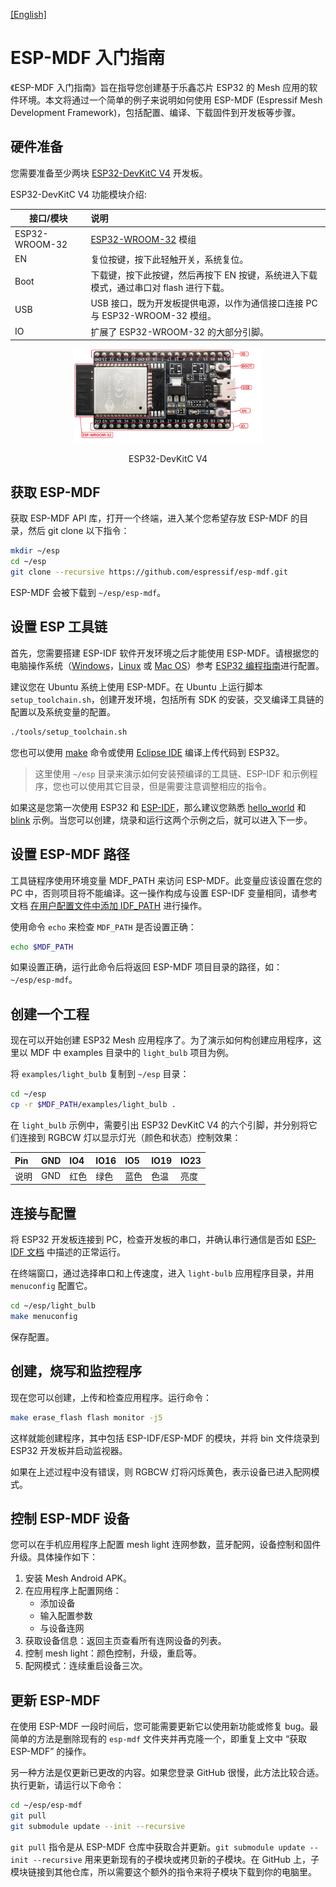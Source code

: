 [[English]](../../en/get-started/get_started_en.md)

# ESP-MDF 入门指南

《ESP-MDF 入门指南》旨在指导您创建基于乐鑫芯片 ESP32 的 Mesh 应用的软件环境。本文将通过一个简单的例子来说明如何使用 ESP-MDF (Espressif Mesh Development Framework)，包括配置、编译、下载固件到开发板等步骤。

## 硬件准备

您需要准备至少两块 [ESP32-DevKitC V4](https://esp-idf.readthedocs.io/en/latest/hw-reference/modules-and-boards.html#esp32-devkitc-v4) 开发板。

ESP32-DevKitC V4 功能模块介绍:

| 接口/模块 | 说明 |
| --------- | :--- |
| ESP32-WROOM-32 | [ESP32-WROOM-32](http://esp-idf.readthedocs.io/en/latest/hw-reference/modules-and-boards.html#esp-modules-and-boards-esp-wroom-32) 模组 |
| EN           | 复位按键，按下此轻触开关，系统复位。|
| Boot         | 下载键，按下此按键，然后再按下 EN 按键，系统进入下载模式，通过串口对 flash 进行下载。 |
| USB          | USB 接口，既为开发板提供电源，以作为通信接口连接 PC 与 ESP32-WROOM-32 模组。 |
| IO           | 扩展了 ESP32-WROOM-32 的大部分引脚。 |

<div align=center>
<img src="../../_static/esp32_devkitc_v4_front.jpg" width="300">
<p> ESP32-DevKitC V4 </p>
</div>

## 获取 ESP-MDF

获取 ESP-MDF API 库，打开一个终端，进入某个您希望存放 ESP-MDF 的目录，然后 git clone 以下指令：

```sh
mkdir ~/esp
cd ~/esp
git clone --recursive https://github.com/espressif/esp-mdf.git
```

ESP-MDF 会被下载到 `~/esp/esp-mdf`。

## 设置 ESP 工具链

首先，您需要搭建 ESP-IDF 软件开发环境之后才能使用 ESP-MDF。请根据您的电脑操作系统（[Windows](http://esp-idf.readthedocs.io/en/latest/get-started/windows-setup.html)，[Linux](http://esp-idf.readthedocs.io/en/latest/get-started/linux-setup.html) 或 [Mac OS](http://esp-idf.readthedocs.io/en/latest/get-started/macos-setup.html)）参考 [ESP32 编程指南](http://esp-idf.readthedocs.io/zh_CN/latest/index.html)进行配置。

建议您在 Ubuntu 系统上使用 ESP-MDF。在 Ubuntu 上运行脚本 `setup_toolchain.sh`，创建开发环境，包括所有 SDK 的安装，交叉编译工具链的配置以及系统变量的配置。

```sh
./tools/setup_toolchain.sh
```

您也可以使用 [make](http://esp-idf.readthedocs.io/en/latest/get-started/make-project.html) 命令或使用 [Eclipse IDE](http://esp-idf.readthedocs.io/en/latest/get-started/eclipse-setup.html) 编译上传代码到 ESP32。

>  这里使用 `~/esp` 目录来演示如何安装预编译的工具链、ESP-IDF 和示例程序，您也可以使用其它目录，但是需要注意调整相应的指令。

如果这是您第一次使用 ESP32 和 [ESP-IDF](https://github.com/espressif/esp-idf)，那么建议您熟悉 [hello_world](https://github.com/espressif/esp-idf/tree/master/examples/get-started/hello_world) 和 [blink](https://github.com/espressif/esp-idf/tree/master/examples/get-started/blink) 示例。当您可以创建，烧录和运行这两个示例之后，就可以进入下一步。

## 设置 ESP-MDF 路径

工具链程序使用环境变量 MDF_PATH 来访问 ESP-MDF。此变量应该设置在您的 PC 中，否则项目将不能编译。这一操作构成与设置 ESP-IDF 变量相同，请参考文档 [在用户配置文件中添加 IDF_PATH](https://esp-idf.readthedocs.io/zh_CN/latest/get-started/add-idf_path-to-profile.html) 进行操作。

使用命令 `echo` 来检查 `MDF_PATH` 是否设置正确：

```sh
echo $MDF_PATH
```

如果设置正确，运行此命令后将返回 ESP-MDF 项目目录的路径，如：`~/esp/esp-mdf`。

## 创建一个工程

现在可以开始创建 ESP32 Mesh 应用程序了。为了演示如何构创建应用程序，这里以 MDF 中 examples 目录中的 `light_bulb` 项目为例。

将 `examples/light_bulb` 复制到 `~/esp` 目录：

```sh
cd ~/esp
cp -r $MDF_PATH/examples/light_bulb .
```

在 `light_bulb` 示例中，需要引出 ESP32 DevKitC V4 的六个引脚，并分别将它们连接到 RGBCW 灯以显示灯光（颜色和状态）控制效果：

| Pin         | GND  | IO4  | IO16  | IO5  | IO19              | IO23       |
| :---------- | :--- | :--- | :---  | :--- | :---------------- | :--------- |
| 说明| GND | 红色| 绿色| 蓝色| 色温| 亮度|

## 连接与配置

将 ESP32 开发板连接到 PC，检查开发板的串口，并确认串行通信是否如 [ESP-IDF 文档](https://esp-idf.readthedocs.io/zh_CN/latest/get-started/index.html#get-started-connect) 中描述的正常运行。

在终端窗口，通过选择串口和上传速度，进入 `light-bulb` 应用程序目录，并用 `menuconfig` 配置它。

```sh
cd ~/esp/light_bulb
make menuconfig
```

保存配置。

## 创建，烧写和监控程序

现在您可以创建，上传和检查应用程序。运行命令：

```sh
make erase_flash flash monitor -j5
```

这样就能创建程序，其中包括 ESP-IDF/ESP-MDF 的模块，并将 bin 文件烧录到 ESP32 开发板并启动监视器。

如果在上述过程中没有错误，则 RGBCW 灯将闪烁黄色，表示设备已进入配网模式。

## 控制 ESP-MDF 设备

您可以在手机应用程序上配置 mesh light 连网参数，蓝牙配网，设备控制和固件升级。具体操作如下：

1. 安装 Mesh Android APK。
2. 在应用程序上配置网络：
    * 添加设备
    * 输入配置参数
    * 与设备连网
4. 获取设备信息：返回主页查看所有连网设备的列表。
5. 控制 mesh light：颜色控制，升级，重启等。
6. 配网模式：连续重启设备三次。

## 更新 ESP-MDF

在使用 ESP-MDF 一段时间后，您可能需要更新它以使用新功能或修复 bug。最简单的方法是删除现有的 `esp-mdf` 文件夹并再克隆一个，即重复上文中 “获取 ESP-MDF” 的操作。

另一种方法是仅更新已更改的内容。如果您登录 GitHub 很慢，此方法比较合适。执行更新，请运行以下命令：

```sh
cd ~/esp/esp-mdf
git pull
git submodule update --init --recursive
```

`git pull` 指令是从 ESP-MDF 仓库中获取合并更新。`git submodule update --init --recursive` 用来更新现有的子模块或拷贝新的子模块。在 GitHub 上，子模块链接到其他仓库，所以需要这个额外的指令来将子模块下载到你的电脑里。

